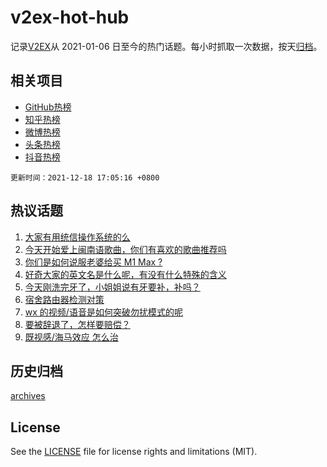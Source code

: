 # v2ex-hot-hub

 记录[V2EX](https://www.v2ex.com/)从 2021-01-06 日至今的热门话题。每小时抓取一次数据，按天[归档](archives)。
 
 ## 相关项目

- [GitHub热榜](https://github.com/snaildev/github-hot-hub)
- [知乎热榜](https://github.com/snaildev/zhihu-hot-hub)
- [微博热榜](https://github.com/snaildev/weibo-hot-hub)
- [头条热榜](https://github.com/snaildev/toutiao-hot-hub)
- [抖音热榜](https://github.com/snaildev/douyin-hot-hub)


 `更新时间：2021-12-18 17:05:16 +0800`

## 热议话题

1. [大家有用统信操作系统的么](https://www.v2ex.com/t/822873)
1. [今天开始爱上闽南语歌曲，你们有喜欢的歌曲推荐吗](https://www.v2ex.com/t/822962)
1. [你们是如何说服老婆给买 M1 Max ?](https://www.v2ex.com/t/822863)
1. [好奇大家的英文名是什么呢，有没有什么特殊的含义](https://www.v2ex.com/t/822897)
1. [今天刚洗完牙了，小姐姐说有牙要补，补吗？](https://www.v2ex.com/t/822899)
1. [宿舍路由器检测对策](https://www.v2ex.com/t/822938)
1. [wx 的视频/语音是如何突破勿扰模式的呢](https://www.v2ex.com/t/822928)
1. [要被辞退了，怎样要赔偿？](https://www.v2ex.com/t/822861)
1. [既视感/海马效应 怎么治](https://www.v2ex.com/t/822931)

## 历史归档

[archives](archives)

## License

See the [LICENSE](LICENSE) file for license rights and limitations (MIT).
